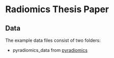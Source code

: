 # Radiomics Thesis Paper

## Data 
  The example data files consist of two folders:
  - pyradiomics_data from [pyradiomics](https://github.com/Radiomics/pyradiomics/tree/master/data)
